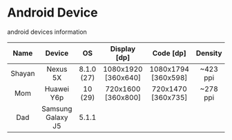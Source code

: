 # Android Device
android devices information


|Name|Device|OS|Display [dp]|Code [dp]|Density|Ratio|Type|
|:---:|:---: |:---:|:---:|:---:|:---:|:---:|:---:|
|Shayan|Nexus 5X|8.1.0 (27)|1080x1920 [360x640]|1080x1794 [360x598]|~423 ppi|16:9|Actual
|Mom|Huawei Y6p|10 (29)|720x1600 [360x800]|720x1470 [360x735]|~278 ppi|20:9|Long
|Dad|Samsung Galaxy J5|5.1.1|||||
